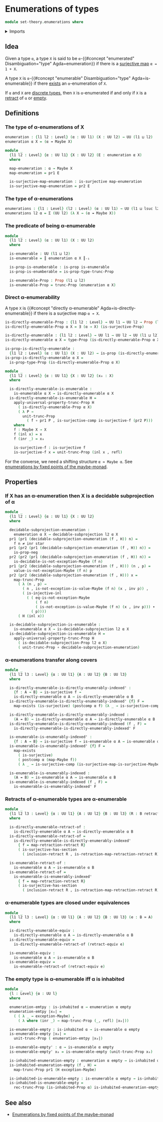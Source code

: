# Enumerations of types

```agda
module set-theory.enumerations where
```

<details><summary>Imports</summary>

```agda
open import foundation.coproduct-types
open import foundation.decidable-subtypes
open import foundation.dependent-pair-types
open import foundation.empty-types
open import foundation.equivalences
open import foundation.existential-quantification
open import foundation.function-types
open import foundation.functoriality-propositional-truncation
open import foundation.inhabited-types
open import foundation.maybe
open import foundation.negated-equality
open import foundation.negation
open import foundation.postcomposition-functions
open import foundation.propositional-truncations
open import foundation.propositions
open import foundation.retracts-of-types
open import foundation.surjective-maps
open import foundation.unit-type
open import foundation.universe-levels

open import foundation-core.fibers-of-maps
open import foundation-core.identity-types

open import logic.functoriality-existential-quantification

open import set-theory.decidable-subprojections
```

</details>

## Idea

Given a type `α`, a type `X` is said to be
`α`-{{#concept "enumerated" Disambiguation="type" Agda=enumeration}} if there is
a [surjective map](foundation.surjective-maps.md) `α ↠ 1 + X`.

A type `X` is
`α`-{{#concept "enumerable" Disambiguation="type" Agda=is-enumerable}} if there
[exists](foundation.existential-quantification.md) an `α`-enumeration of `X`.

If `α` and `X` are [discrete types](foundation.discrete-types.md), then `X` is
`α`-enumerated if and only if `X` is a
[retract](foundation.retracts-of-types.md) of `α` or
[empty](foundation-core.empty-types.md).

## Definitions

### The type of α-enumerations of X

```agda
enumeration : {l1 l2 : Level} (α : UU l1) (X : UU l2) → UU (l1 ⊔ l2)
enumeration α X = (α ↠ Maybe X)

module _
  {l1 l2 : Level} {α : UU l1} {X : UU l2} (E : enumeration α X)
  where

  map-enumeration : α → Maybe X
  map-enumeration = pr1 E

  is-surjective-map-enumeration : is-surjective map-enumeration
  is-surjective-map-enumeration = pr2 E
```

### The type of α-enumerations

```agda
enumerations : {l1 : Level} (l2 : Level) (α : UU l1) → UU (l1 ⊔ lsuc l2)
enumerations l2 α = Σ (UU l2) (λ X → (α ↠ Maybe X))
```

### The predicate of being α-enumerable

```agda
module _
  {l1 l2 : Level} (α : UU l1) (X : UU l2)
  where

  is-enumerable : UU (l1 ⊔ l2)
  is-enumerable = ║ enumeration α X ║₋₁

  is-prop-is-enumberable : is-prop is-enumerable
  is-prop-is-enumberable = is-prop-type-trunc-Prop

  is-enumerable-Prop : Prop (l1 ⊔ l2)
  is-enumerable-Prop = trunc-Prop (enumeration α X)
```

### Direct α-enumerability

A type `X` is {{#concept "directly α-enumerable" Agda=is-directly-enumerable}}
if there is a surjective map `α ↠ X`.

```agda
is-directly-enumerable-Prop : {l1 l2 : Level} → UU l1 → UU l2 → Prop (l1 ⊔ l2)
is-directly-enumerable-Prop α X = ∃ (α → X) (is-surjective-Prop)

is-directly-enumerable : {l1 l2 : Level} → UU l1 → UU l2 → UU (l1 ⊔ l2)
is-directly-enumerable α X = type-Prop (is-directly-enumerable-Prop α X)

is-prop-is-directly-enumerable :
  {l1 l2 : Level} (α : UU l1) (X : UU l2) → is-prop (is-directly-enumerable α X)
is-prop-is-directly-enumerable α X =
  is-prop-type-Prop (is-directly-enumerable-Prop α X)

module _
  {l1 l2 : Level} {α : UU l1} {X : UU l2} (x₀ : X)
  where

  is-directly-enumerable-is-enumerable :
    is-enumerable α X → is-directly-enumerable α X
  is-directly-enumerable-is-enumerable H =
    apply-universal-property-trunc-Prop H
      ( is-directly-enumerable-Prop α X)
      ( λ P →
        unit-trunc-Prop
          ( f ∘ pr1 P , is-surjective-comp is-surjective-f (pr2 P)))
    where
    f : Maybe X → X
    f (inl x) = x
    f (inr _) = x₀

    is-surjective-f : is-surjective f
    is-surjective-f x = unit-trunc-Prop (inl x , refl)
```

For the converse, we need a shifting structure `α ≃ Maybe α`. See
[enumerations by fixed points of the maybe-monad](set-theory.enumerations-fixed-points-maybe.md).

## Properties

### If X has an α-enumeration then X is a decidable subprojection of α

```agda
module _
  {l1 l2 : Level} {α : UU l1} {X : UU l2}
  where

  decidable-subprojection-enumeration :
    enumeration α X → decidable-subprojection l2 α X
  pr1 (pr1 (decidable-subprojection-enumeration (f , H)) n) =
    f n ≠ inr star
  pr1 (pr2 (pr1 (decidable-subprojection-enumeration (f , H)) n)) =
    is-prop-neg
  pr2 (pr2 (pr1 (decidable-subprojection-enumeration (f , H)) n)) =
    is-decidable-is-not-exception-Maybe (f n)
  pr1 (pr2 (decidable-subprojection-enumeration (f , H))) (n , p) =
    value-is-not-exception-Maybe (f n) p
  pr2 (pr2 (decidable-subprojection-enumeration (f , H))) x =
    map-trunc-Prop
      ( λ (n , p) →
        ( n , is-not-exception-is-value-Maybe (f n) (x , inv p)) ,
        ( is-injective-inl
          ( ( eq-is-not-exception-Maybe
              ( f n)
              ( is-not-exception-is-value-Maybe (f n) (x , inv p))) ∙
            ( p))))
      ( H (inl x))

  is-decidable-subprojection-is-enumerable :
    is-enumerable α X → is-decidable-subprojection l2 α X
  is-decidable-subprojection-is-enumerable H =
    apply-universal-property-trunc-Prop H
      ( is-decidable-subprojection-Prop l2 α X)
      ( unit-trunc-Prop ∘ decidable-subprojection-enumeration)
```

### α-enumerations transfer along covers

```agda
module _
  {l1 l2 l3 : Level} {α : UU l1} {A : UU l2} {B : UU l3}
  where

  is-directly-enumerable-is-directly-enumerably-indexed' :
    {f : A → B} → is-surjective f →
    is-directly-enumerable α A → is-directly-enumerable α B
  is-directly-enumerable-is-directly-enumerably-indexed' {f} F =
    map-exists (is-surjective) (postcomp α f) (λ _ → is-surjective-comp F)

  is-directly-enumerable-is-directly-enumerably-indexed :
    (A ↠ B) → is-directly-enumerable α A → is-directly-enumerable α B
  is-directly-enumerable-is-directly-enumerably-indexed (f , F) =
    is-directly-enumerable-is-directly-enumerably-indexed' F

  is-enumerable-is-enumerably-indexed' :
    {f : A → B} → is-surjective f → is-enumerable α A → is-enumerable α B
  is-enumerable-is-enumerably-indexed' {f} F =
    map-exists
      ( is-surjective)
      ( postcomp α (map-Maybe f))
      ( λ _ → is-surjective-comp (is-surjective-map-is-surjective-Maybe F))

  is-enumerable-is-enumerably-indexed :
    (A ↠ B) → is-enumerable α A → is-enumerable α B
  is-enumerable-is-enumerably-indexed (f , F) =
    is-enumerable-is-enumerably-indexed' F
```

### Retracts of α-enumerable types are α-enumerable

```agda
module _
  {l1 l2 l3 : Level} {α : UU l1} {A : UU l2} {B : UU l3} (R : B retract-of A)
  where

  is-directly-enumerable-retract-of :
    is-directly-enumerable α A → is-directly-enumerable α B
  is-directly-enumerable-retract-of =
    is-directly-enumerable-is-directly-enumerably-indexed'
      { f = map-retraction-retract R}
      ( is-surjective-has-section
        ( inclusion-retract R , is-retraction-map-retraction-retract R))

  is-enumerable-retract-of :
    is-enumerable α A → is-enumerable α B
  is-enumerable-retract-of =
    is-enumerable-is-enumerably-indexed'
      { f = map-retraction-retract R}
      ( is-surjective-has-section
        ( inclusion-retract R , is-retraction-map-retraction-retract R))
```

### α-enumerable types are closed under equivalences

```agda
module _
  {l1 l2 l3 : Level} {α : UU l1} {A : UU l2} {B : UU l3} (e : B ≃ A)
  where

  is-directly-enumerable-equiv :
    is-directly-enumerable α A → is-directly-enumerable α B
  is-directly-enumerable-equiv =
    is-directly-enumerable-retract-of (retract-equiv e)

  is-enumerable-equiv :
    is-enumerable α A → is-enumerable α B
  is-enumerable-equiv =
    is-enumerable-retract-of (retract-equiv e)
```

### The empty type is α-enumerable iff α is inhabited

```agda
module _
  {l : Level} {α : UU l}
  where

  enumeration-emtpy : is-inhabited α → enumeration α empty
  enumeration-emtpy |x₀| =
    ( ( λ _ → exception-Maybe) ,
      ( λ where (inr _) → map-trunc-Prop (_, refl) |x₀|))

  is-enumerable-empty : is-inhabited α → is-enumerable α empty
  is-enumerable-empty |x₀| =
    unit-trunc-Prop ( enumeration-emtpy |x₀|)

  is-enumerable-empty' : α → is-enumerable α empty
  is-enumerable-empty' x₀ = is-enumerable-empty (unit-trunc-Prop x₀)

  is-inhabited-enumeration-empty : enumeration α empty → is-inhabited α
  is-inhabited-enumeration-empty (f , H) =
    map-trunc-Prop pr1 (H exception-Maybe)

  is-inhabited-is-enumerable-empty : is-enumerable α empty → is-inhabited α
  is-inhabited-is-enumerable-empty =
    rec-trunc-Prop (is-inhabited-Prop α) is-inhabited-enumeration-empty
```

## See also

- [Enumerations by fixed points of the maybe-monad](set-theory.enumerations-fixed-points-maybe.md)
